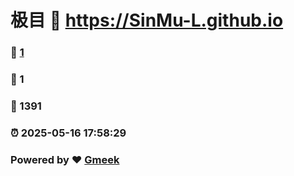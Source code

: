 # 极目 :link: https://SinMu-L.github.io 
### :page_facing_up: [1](https://SinMu-L.github.io/tag.html) 
### :speech_balloon: 1 
### :hibiscus: 1391 
### :alarm_clock: 2025-05-16 17:58:29 
### Powered by :heart: [Gmeek](https://github.com/Meekdai/Gmeek)
